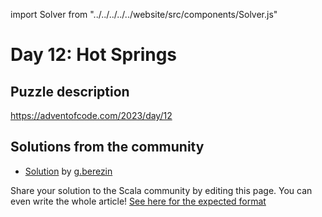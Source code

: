 import Solver from "../../../../../website/src/components/Solver.js"

# Day 12: Hot Springs

## Puzzle description

https://adventofcode.com/2023/day/12

## Solutions from the community

- [Solution](https://github.com/GrigoriiBerezin/advent_code_2023/tree/master/task12/src/main/scala) by [g.berezin](https://github.com/GrigoriiBerezin)

Share your solution to the Scala community by editing this page.
You can even write the whole article! [See here for the expected format](https://github.com/scalacenter/scala-advent-of-code/discussions/424)
